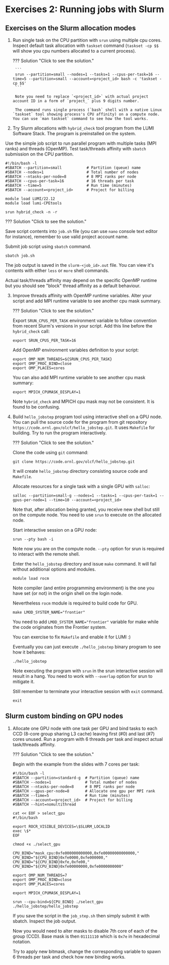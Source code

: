 # Exercises 2: Running jobs with Slurm

## Exercises on the Slurm allocation modes

1. Run single task on the CPU partition with `srun` using multiple cpu cores. Inspect default task allocation with `taskset` command (`taskset -cp $$` will show you cpu numbers allocated to a current process). 

	??? Solution "Click to see the solution."
		
		```
		srun --partition=small --nodes=1 --tasks=1 --cpus-per-task=16 --time=5 --partition=small --account=<project_id> bash -c 'taskset -cp $$' 
		```
		
		Note you need to replace `<project_id>` with actual project account ID in a form of `project_` plus 9 digits number.
		
		The command runs single process (`bash` shell with a native Linux `taskset` tool showing process's CPU affinity) on a compute node. You can use `man taskset` command to see how the tool works.

2. Try Slurm allocations with `hybrid_check` tool program from the LUMI Software Stack. The program is preinstalled on the system. 

Use the simple job script to run parallel program with multiple tasks (MPI ranks) and threads (OpenMP). Test task/threads affinity with `sbatch` submission on the CPU partition.

```
#!/bin/bash -l
#SBATCH --partition=small           # Partition (queue) name
#SBATCH --nodes=1                   # Total number of nodes
#SBATCH --ntasks-per-node=8         # 8 MPI ranks per node
#SBATCH --cpus-per-task=16          # 16 threads per task
#SBATCH --time=5                    # Run time (minutes)
#SBATCH --account=<project_id>      # Project for billing

module load LUMI/22.12
module load lumi-CPEtools

srun hybrid_check -n -r
``` 

??? Solution "Click to see the solution."

Save script contents into `job.sh` file (you can use `nano` console text editor for instance), remember to use valid project account name.

Submit job script using `sbatch` command. 

```
sbatch job.sh
```

The job output is saved in the `slurm-<job_id>.out` file. You can view it's contents with either `less` or `more` shell commands.

Actual task/threads affinity may depend on the specific OpenMP runtime but you should see "block" thread affinity as a default behaviour.

3. Improve threads affinity with OpenMP runtime variables. Alter your script and add MPI runtime variable to see another cpu mask summary. 

   ??? Solution "Click to see the solution."

      Export `SRUN_CPUS_PER_TASK` environment variable to follow convention from recent Slurm's versions in your script. Add this line before the `hybrid_check` call:

      ```
      export SRUN_CPUS_PER_TASK=16 
      ```

      Add OpenMP environment variables definition to your script:

      ```
      export OMP_NUM_THREADS=${SRUN_CPUS_PER_TASK}
      export OMP_PROC_BIND=close
      export OMP_PLACES=cores
      ```

      You can also add MPI runtime variable to see another cpu mask summary:

      ```
      export MPICH_CPUMASK_DISPLAY=1
      ```

      Note `hybrid_check` and MPICH cpu mask may not be consistent. It is found to be confusing.

4. Build `hello_jobstep` program tool using interactive shell on a GPU node. You can pull the source code for the program from git repository `https://code.ornl.gov/olcf/hello_jobstep.git`. It uses `Makefile` for building. Try to run the program interactively. 

   ??? Solution "Click to see the solution."

      Clone the code using `git` command:

      ```
      git clone https://code.ornl.gov/olcf/hello_jobstep.git
      ```

      It will create `hello_jobstep` directory consisting source code and `Makefile`.

      Allocate resources for a single task with a single GPU with `salloc`:

      ```
      salloc --partition=small-g --nodes=1 --tasks=1 --cpus-per-task=1 --gpus-per-node=1 --time=10 --account=<project_id>
      ```

      Note that, after allocation being granted, you receive new shell but still on the compute node. You need to use `srun` to execute on the allocated node. 

      Start interactive session on a GPU node:

      ```
      srun --pty bash -i
      ```

      Note now you are on the compute node. `--pty` option for srun is required to interact with the remote shell.

      Enter the `hello_jobstep` directory and issue `make` command. It will fail without additional options and modules.

      ```
      module load rocm
      ```

      Note compiler (and entire programming environment) is the one you have set (or not) in the origin shell on the login node.  

      Nevertheless `rocm` module is required to build code for GPU.

      ```
      make LMOD_SYSTEM_NAME="frontier"
      ```

      You need to add `LMOD_SYSTEM_NAME="frontier"` variable for make while the code originates from the Frontier system.

      You can exercise to fix `Makefile` and enable it for LUMI :)

      Eventually you can just execute `./hello_jobstep` binary program to see how it behaves:

      ```
      ./hello_jobstep
      ```

      Note executing the program with `srun` in the srun interactive session will result in a hang. You need to work with `--overlap` option for srun to mitigate it.

      Still remember to terminate your interactive session with `exit` command.

      ```
      exit
      ``` 

## Slurm custom binding on GPU nodes

1. Allocate one GPU node with one task per GPU and bind tasks to each CCD (8-core group sharing L3 cache) leaving first (#0) and last (#7) cores unused. Run a program with 6 threads per task and inspect actual task/threads affinity.

   ??? Solution "Click to see the solution."

      Begin with the example from the slides with 7 cores per task:

      ```
      #!/bin/bash -l
      #SBATCH --partition=standard-g  # Partition (queue) name
      #SBATCH --nodes=1               # Total number of nodes
      #SBATCH --ntasks-per-node=8     # 8 MPI ranks per node
      #SBATCH --gpus-per-node=8       # Allocate one gpu per MPI rank
      #SBATCH --time=5                # Run time (minutes)
      #SBATCH --account=<project_id>  # Project for billing
      #SBATCH --hint=nomultithread

      cat << EOF > select_gpu
      #!/bin/bash

      export ROCR_VISIBLE_DEVICES=\$SLURM_LOCALID
      exec \$*
      EOF

      chmod +x ./select_gpu

      CPU_BIND="mask_cpu:0xfe000000000000,0xfe00000000000000,"
      CPU_BIND="${CPU_BIND}0xfe0000,0xfe000000,"
      CPU_BIND="${CPU_BIND}0xfe,0xfe00,"
      CPU_BIND="${CPU_BIND}0xfe00000000,0xfe0000000000"

      export OMP_NUM_THREADS=7
      export OMP_PROC_BIND=close
      export OMP_PLACES=cores

      export MPICH_CPUMASK_DISPLAY=1

      srun --cpu-bind=${CPU_BIND} ./select_gpu ./hello_jobstep/hello_jobstep
      ```

      If you save the script in the `job_step.sh` then simply submit it with sbatch. Inspect the job output.

      Now you would need to alter masks to disable 7th core of each of the group (CCD). Base mask is then `01111110` which is `0x7e` in hexadecimal notation.

      Try to apply new bitmask, change the corresponding variable to spawn 6 threads per task and check how new binding works.
